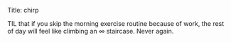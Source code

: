 Title: chirp

TIL that if you skip the morning exercise routine because of work, the rest of day will feel like climbing an ∞ staircase. Never again.
